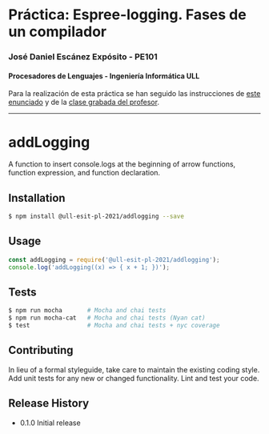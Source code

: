 # Práctica: Espree-logging. Fases de un compilador
### José Daniel Escánez Expósito - PE101
#### Procesadores de Lenguajes - Ingeniería Informática ULL

Para la realización de esta práctica se han seguido las instrucciones de [este enunciado](https://ull-esit-gradoii-pl.github.io/assets/temas/introduccion-a-javascript/creating-and-publishing-npm-module) y de la [clase grabada del profesor](https://www.youtube.com/watch?v=bEbRd6m4-nc).

---

# addLogging

A function to insert console.logs at the beginning of arrow functions, function expression, and function declaration. 

## Installation

```bash
$ npm install @ull-esit-pl-2021/addlogging --save
```

## Usage

```js
const addLogging = require('@ull-esit-pl-2021/addlogging');
console.log('addLogging((x) => { x + 1; })');
```

## Tests

```bash
$ npm run mocha       # Mocha and chai tests
$ npm run mocha-cat   # Mocha and chai tests (Nyan cat)
$ test                # Mocha and chai tests + nyc coverage
```

## Contributing

In lieu of a formal styleguide, take care to maintain the existing coding style.
Add unit tests for any new or changed functionality. Lint and test your code.

## Release History

* 0.1.0 Initial release
